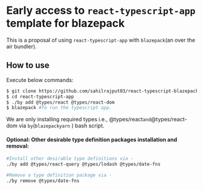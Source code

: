 # Early access to `react-typescript-app` template for blazepack

This is a proposal of using `react-typescript-app` with `blazepack`(an over the air bundler).

## How to use

Execute below commands:

```bash
$ git clone https://github.com/sahilrajput03/react-typescript-blazepack react-typescript-app
$ cd react-typescript-app
$ ./by add @types/react @types/react-dom
$ blazepack #To run the typescript app.
```

We are only installing required types i.e., @types/react`and`@types/react-dom via `by`(`blazepackyarn` ) bash script.

#### Optional: Other desirable type definition packages installation and removal:

```bash
#Install other desirable type definitions via -
./by add @types/react-query @types/lodash @types/date-fns

#Remove a type definition package via -
./by remove @types/date-fns
```
